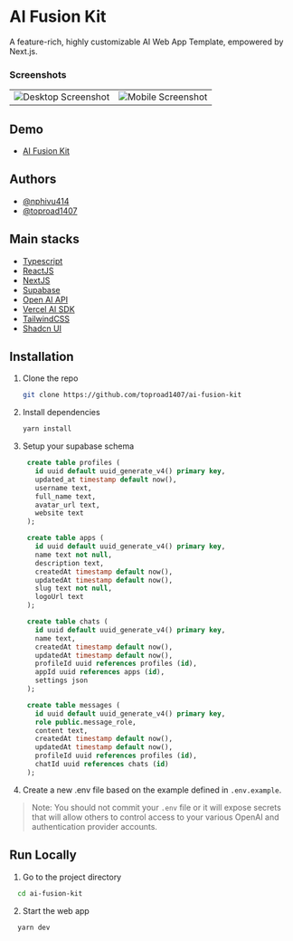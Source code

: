 # AI Fusion Kit

A feature-rich, highly customizable AI Web App Template, empowered by Next.js.

### Screenshots
|           |          |
| :-------- | :------- |
| ![Desktop Screenshot](https://ai-fusion-kit.vercel.app/_next/image?url=%2Ffeatured-dark.jpg&w=1920&q=75) | ![Mobile Screenshot](https://ai-fusion-kit.vercel.app/_next/image?url=%2Ffeatured-mobile.png&w=1920&q=75) |

## Demo
- [AI Fusion Kit](https://ai-fusion-kit.vercel.app/)

## Authors

- [@nphivu414](https://github.com/nphivu414)
- [@toproad1407](https://github.com/toproad1407)

## Main stacks
 - [Typescript](https://www.typescriptlang.org/)
 - [ReactJS](https://reactjs.org/)
 - [NextJS](https://nextjs.org/)
 - [Supabase](https://supabase.com/)
 - [Open AI API](https://platform.openai.com/docs/api-reference)
 - [Vercel AI SDK](https://github.com/vercel/ai)
 - [TailwindCSS](https://tailwindcss.com/)
 - [Shadcn UI](https://ui.shadcn.com/)

  
## Installation

1. Clone the repo
   ```sh
   git clone https://github.com/toproad1407/ai-fusion-kit
   ```
2. Install dependencies
   ```sh
   yarn install
   ```
3. Setup your supabase schema
   ```sql
    create table profiles (
      id uuid default uuid_generate_v4() primary key,
      updated_at timestamp default now(),
      username text,
      full_name text,
      avatar_url text,
      website text
    );

    create table apps (
      id uuid default uuid_generate_v4() primary key,
      name text not null,
      description text,
      createdAt timestamp default now(),
      updatedAt timestamp default now(),
      slug text not null,
      logoUrl text
    );

    create table chats (
      id uuid default uuid_generate_v4() primary key,
      name text,
      createdAt timestamp default now(),
      updatedAt timestamp default now(),
      profileId uuid references profiles (id),
      appId uuid references apps (id),
      settings json
    );

    create table messages (
      id uuid default uuid_generate_v4() primary key,
      role public.message_role,
      content text,
      createdAt timestamp default now(),
      updatedAt timestamp default now(),
      profileId uuid references profiles (id),
      chatId uuid references chats (id)
    );
   ```

4. Create a new .env file based on the example defined in `.env.example`.
  > Note: You should not commit your `.env` file or it will expose secrets that will allow others to control access to your various OpenAI and authentication provider accounts.
    
## Run Locally

1. Go to the project directory

```bash
  cd ai-fusion-kit
```

2. Start the web app

```bash
  yarn dev
```